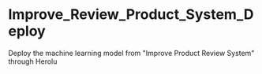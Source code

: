 # Improve_Review_Product_System_Deploy
Deploy the machine learning model from "Improve Product Review System" through Herolu
